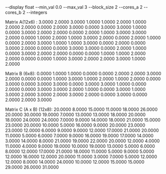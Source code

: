 --display float --min_val 0.0 --max_val 3 --block_size 2 --cores_a 2 --cores_b 2 --integers

Matrix A(12x6) :
3.0000   2.0000   3.0000   1.0000   1.0000   2.0000
1.0000   2.0000   2.0000   0.0000   2.0000   3.0000
0.0000   3.0000   3.0000   1.0000   0.0000   3.0000
2.0000   2.0000   0.0000   2.0000   1.0000   3.0000
3.0000   2.0000   0.0000   1.0000   2.0000   1.0000
3.0000   2.0000   0.0000   2.0000   1.0000   0.0000
2.0000   3.0000   1.0000   1.0000   3.0000   0.0000
2.0000   0.0000   3.0000   2.0000   0.0000   0.0000
3.0000   3.0000   0.0000   2.0000   1.0000   0.0000
3.0000   2.0000   2.0000   0.0000   0.0000   1.0000
1.0000   2.0000   2.0000   0.0000   0.0000   1.0000
3.0000   2.0000   2.0000   3.0000   1.0000   2.0000

Matrix B (6x8):
0.0000   1.0000   1.0000   0.0000   0.0000   2.0000   2.0000   3.0000
2.0000   0.0000   0.0000   1.0000   3.0000   1.0000   2.0000   1.0000
2.0000   0.0000   3.0000   0.0000   3.0000   3.0000   0.0000   3.0000
3.0000   1.0000   0.0000   2.0000   0.0000   3.0000   3.0000   2.0000
1.0000   0.0000   3.0000   1.0000   3.0000   2.0000   3.0000   2.0000
3.0000   2.0000   0.0000   3.0000   0.0000   2.0000   2.0000   3.0000

Matrix C (A x B) (12x8):
20.0000   8.0000  15.0000  11.0000  18.0000  26.0000  20.0000  30.0000
19.0000   7.0000  13.0000  13.0000  18.0000  20.0000  18.0000  24.0000
24.0000   7.0000   9.0000  14.0000  18.0000  21.0000  15.0000  23.0000
20.0000  10.0000   5.0000  16.0000   9.0000  20.0000  23.0000  23.0000
12.0000   6.0000   9.0000   9.0000  12.0000  17.0000  21.0000  20.0000
11.0000   5.0000   6.0000   7.0000   9.0000  16.0000  19.0000  17.0000
14.0000   3.0000  14.0000   8.0000  21.0000  19.0000  22.0000  20.0000
12.0000   4.0000  11.0000   4.0000   9.0000  19.0000  10.0000  19.0000
13.0000   5.0000   6.0000   8.0000  12.0000  17.0000  21.0000  18.0000
11.0000   5.0000   9.0000   5.0000  12.0000  16.0000  12.0000  20.0000
11.0000   3.0000   7.0000   5.0000  12.0000  12.0000   8.0000  14.0000
24.0000  10.0000  12.0000  15.0000  15.0000  29.0000  26.0000  31.0000
